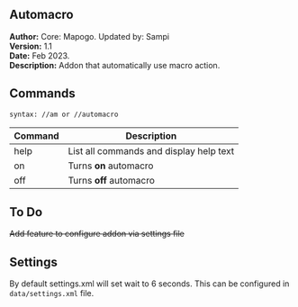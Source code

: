 ## Automacro
**Author:**  Core: Mapogo. Updated by: Sampi<br/>
**Version:**  1.1<br>
**Date:** Feb 2023.<br>
**Description:** Addon that automatically use macro action.
<br>

## Commands ##

`syntax: //am or //automacro`

| Command | Description |
| --- | --- |
| help | List all commands and display help text |
| on | Turns **on** automacro |
| off | Turns **off** automacro |

## To Do ##

~~Add feature to configure addon via settings file~~

## Settings ##

By default settings.xml will set wait to 6 seconds. This can be configured in `data/settings.xml` file.

